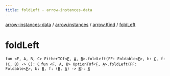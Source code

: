 ```yaml
---
title: foldLeft - arrow-instances-data
---
```


[arrow-instances-data](../../index.html) / [arrow.instances](../index.html) / [arrow.Kind](index.html) / [foldLeft](./fold-left.html)

# foldLeft

`fun <F, A, B, C> EitherTOf<`[`F`](fold-left.html#F)`, `[`A`](fold-left.html#A)`, `[`B`](fold-left.html#B)`>.foldLeft(FF: Foldable<`[`F`](fold-left.html#F)`>, b: `[`C`](fold-left.html#C)`, f: (`[`C`](fold-left.html#C)`, `[`B`](fold-left.html#B)`) -> `[`C`](fold-left.html#C)`): `[`C`](fold-left.html#C)
`fun <F, A, B> OptionTOf<`[`F`](fold-left.html#F)`, `[`A`](fold-left.html#A)`>.foldLeft(FF: Foldable<`[`F`](fold-left.html#F)`>, b: `[`B`](fold-left.html#B)`, f: (`[`B`](fold-left.html#B)`, `[`A`](fold-left.html#A)`) -> `[`B`](fold-left.html#B)`): `[`B`](fold-left.html#B)